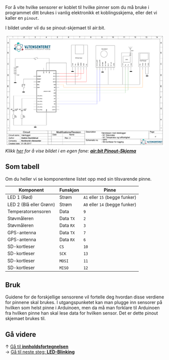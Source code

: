 For å vite hvilke sensorer er koblet til hvilke pinner som du må bruke i programmet ditt brukes i vanlig elektronikk et koblingsskjema, eller det vi kaller en `pinout`.

I bildet under vil du se pinout-skjemaet til air:bit.

![air:bit Pinout-Skjema][airbit-pinout-skjema]  
*Klikk [her][airbit-pinout-skjema] for å vise bildet i en egen fane:
**[air:bit Pinout-Skjema][airbit-pinout-skjema]***

## Som tabell

Om du heller vi se komponentene listet opp med sin tilsvarende pinne.

| Komponent | Funskjon | Pinne |
| --------- | -------- | ----- |
| LED 1 (Rød) | Strøm | `A1` eller `15` (begge funker) |
| LED 2 (Blå eller Grønn) | Strøm | `A0` eller `14` (begge funker) |
| Temperatorsensoren | Data | `9` |
| Støvmåleren | Data `TX` | `2` |
| Støvmåleren | Data `RX` | `3` |
| GPS-antenna | Data `TX` | `7` |
| GPS-antenna | Data `RX` | `6` |
| SD-kortleser | `CS` | `10` |
| SD-kortleser | `SCK` | `13` |
| SD-kortleser | `MOSI` | `11` |
| SD-kortleser | `MISO` | `12` |

## Bruk

Guidene for de forskjellige sensorene vil fortelle deg hvordan disse verdiene for pinnene skal brukes. I utgangspunketet kan man plugge inn sensorer på hvilken som helst pinne i Arduinoen, men da må man forklare til Arduinoen fra hvilken pinne han skal lese data for hvilken sensor. Det er dette pinout skjemaet brukes til.

## Gå videre

&uarr; [Gå til **innholdsfortegnelsen**][home]  
&rarr; [Gå til neste steg: **LED-Blinking**][led]  

[airbit-pinout-skjema]: /Vaerlogger_v2.1_skjema.png

[home]: airbit-Programmering
[led]: airbit-LED-Blinking
